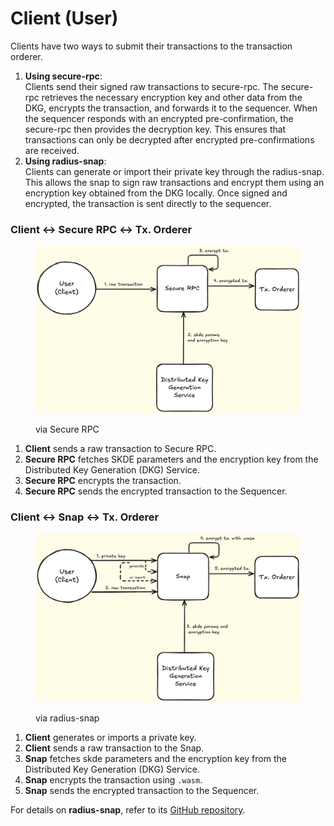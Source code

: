 # Client (User)

Clients have two ways to submit their transactions to the transaction orderer.

1. **Using secure-rpc**:\
   Clients send their signed raw transactions to secure-rpc. The secure-rpc retrieves the necessary encryption key and other data from the DKG, encrypts the transaction, and forwards it to the sequencer. When the sequencer responds with an encrypted pre-confirmation, the secure-rpc then provides the decryption key. This ensures that transactions can only be decrypted after encrypted pre-confirmations are received.
2. **Using radius-snap**:\
   Clients can generate or import their private key through the radius-snap. This allows the snap to sign raw transactions and encrypt them using an encryption key obtained from the DKG locally. Once signed and encrypted, the transaction is sent directly to the sequencer.

### Client ↔ Secure RPC ↔ Tx. Orderer

<figure><img src="../../.gitbook/assets/image (12) (1).png" alt=""><figcaption><p>via Secure RPC</p></figcaption></figure>

1. **Client** sends a raw transaction to Secure RPC.
2. **Secure RPC** fetches SKDE parameters and the encryption key from the Distributed Key Generation (DKG) Service.
3. **Secure RPC** encrypts the transaction.
4. **Secure RPC** sends the encrypted transaction to the Sequencer.

### Client ↔ Snap ↔ Tx. Orderer

<figure><img src="../../.gitbook/assets/image (11) (1).png" alt=""><figcaption><p>via radius-snap</p></figcaption></figure>

1. **Client** generates or imports a private key.
2. **Client** sends a raw transaction to the Snap.
3. **Snap** fetches skde parameters and the encryption key from the Distributed Key Generation (DKG) Service.
4. **Snap** encrypts the transaction using `.wasm`.
5. **Snap** sends the encrypted transaction to the Sequencer.

For details on **radius-snap**, refer to its [GitHub repository](https://github.com/radiusxyz/radius-snap).
